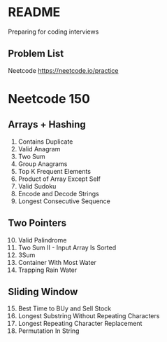 # README 
Preparing for coding interviews
## Problem List
Neetcode <https://neetcode.io/practice>

# Neetcode 150
## Arrays + Hashing 
1. Contains Duplicate 
2. Valid Anagram 
3. Two Sum 
4. Group Anagrams 
5. Top K Frequent Elements 
6. Product of Array Except Self 
7. Valid Sudoku 
8. Encode and Decode Strings
9. Longest Consecutive Sequence

## Two Pointers 
10. Valid Palindrome 
11. Two Sum II - Input Array Is Sorted 
12. 3Sum 
13. Container With Most Water
14. Trapping Rain Water
## Sliding Window
15. Best Time to BUy and Sell Stock 
16. Longest Substring Without Repeating Characters
17. Longest Repeating Character Replacement
18. Permutation In String